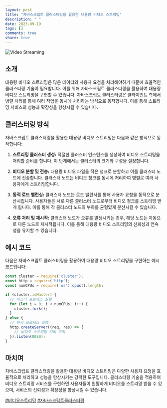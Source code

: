 ```yaml
---
layout: post
title: "자바스크립트 클러스터링을 활용한 대용량 비디오 스트리밍"
description: " "
date: 2023-09-19
tags: []
comments: true
share: true
---
```


![Video Streaming](https://example.com/video-streaming.png)

## 소개

대용량 비디오 스트리밍은 많은 데이터와 사용자 요청을 처리해야하기 때문에 효율적인 클러스터링 기술이 필요합니다. 이를 위해 자바스크립트 클러스터링을 활용하여 대용량 비디오 스트리밍을 구현할 수 있습니다. 자바스크립트 클러스터링은 클라이언트 측에서 병렬 처리를 통해 여러 작업을 동시에 처리하는 방식으로 동작합니다. 이를 통해 스트리밍 서비스의 성능과 확장성을 향상시킬 수 있습니다.

## 클러스터링 방식

자바스크립트 클러스터링을 활용한 대용량 비디오 스트리밍은 다음과 같은 방식으로 동작합니다:

1. **스트리밍 클러스터 생성:** 적절한 클러스터 인스턴스를 생성하여 비디오 스트리밍을 처리할 준비를 합니다. 이 단계에서는 클러스터의 크기와 구성을 설정합니다.

2. **비디오 분할 및 전송:** 대용량 비디오 파일을 작은 청크로 분할하고 이를 클러스터 노드에 전송합니다. 클러스터 노드는 비디오 청크를 동시에 처리하여 병렬로 여러 사용자에게 스트리밍합니다.

3. **동적 로드 밸런싱:** 클러스터 노드는 로드 밸런서를 통해 사용자 요청을 동적으로 분산시킵니다. 사용자들은 서로 다른 클러스터 노드로부터 비디오 청크를 스트리밍 받게 됩니다. 이를 통해 각 클러스터 노드의 부하를 균형있게 분산시킬 수 있습니다.

4. **오류 처리 및 재시작:** 클러스터 노드가 오류를 발생시키는 경우, 해당 노드는 자동으로 다른 노드로 재시작됩니다. 이를 통해 대용량 비디오 스트리밍의 신뢰성과 연속성을 유지할 수 있습니다.

## 예시 코드

다음은 자바스크립트 클러스터링을 활용하여 대용량 비디오 스트리밍을 구현하는 예시 코드입니다:

```javascript
const cluster = require('cluster');
const http = require('http');
const numCPUs = require('os').cpus().length;

if (cluster.isMaster) {
  // 마스터 프로세스 실행
  for (let i = 0; i < numCPUs; i++) {
    cluster.fork();
  }
} else {
  // 워커 프로세스 실행
  http.createServer((req, res) => {
    // 비디오 스트리밍 처리 로직
  }).listen(8080);
}
```

## 마치며

자바스크립트 클러스터링을 활용한 대용량 비디오 스트리밍은 다양한 사용자 요청을 효율적으로 처리하고 성능을 향상시키는 강력한 도구입니다. 클러스터링 기술을 적용하여 비디오 스트리밍 서비스를 구현하면 사용자들이 원활하게 비디오를 스트리밍 받을 수 있으며, 서비스의 신뢰성과 확장성을 향상시킬 수 있습니다.

[#비디오스트리밍](https://example.com/tags/비디오스트리밍) [#자바스크립트클러스터링](https://example.com/tags/자바스크립트클러스터링)